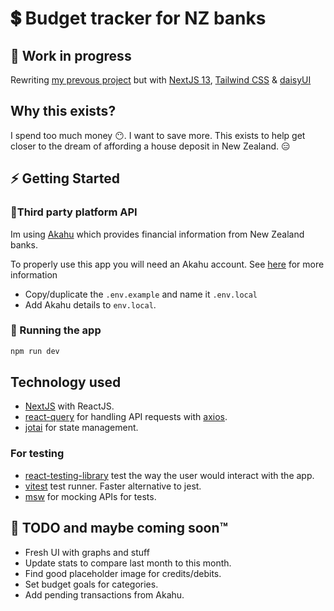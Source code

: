 # 💲 Budget tracker for NZ banks

## 🚧 Work in progress

Rewriting [my prevous project](https://github.com/JamesHarrisonZa/NzBudgetTracker-ChakraUI) but with [NextJS 13](https://beta.nextjs.org/docs/upgrade-guide), [Tailwind CSS](https://tailwindcss.com/) & [daisyUI](https://daisyui.com/)

## Why this exists?

I spend too much money 😶. I want to save more. This exists to help get closer to the dream of affording a house deposit in New Zealand. 😑

## ⚡ Getting Started

### 🤝Third party platform API

Im using [Akahu](https://www.akahu.nz/) which provides financial information from New Zealand banks.

To properly use this app you will need an Akahu account. See [here](https://developers.akahu.nz/docs/personal-apps) for more information

- Copy/duplicate the `.env.example` and name it `.env.local`
- Add Akahu details to `env.local`.

### 🚀 Running the app

```bash
npm run dev
```

## Technology used

- [NextJS](https://nextjs.org/) with ReactJS.
- [react-query](https://react-query-v3.tanstack.com/) for handling API requests with [axios](https://axios-http.com/).
- [jotai](https://jotai.org/) for state management.

### For testing

- [react-testing-library](https://testing-library.com/) test the way the user would interact with the app.
- [vitest](https://vitest.dev/) test runner. Faster alternative to jest.
- [msw](https://mswjs.io/) for mocking APIs for tests.

## 🔧 TODO and maybe coming soon™

- Fresh UI with graphs and stuff
- Update stats to compare last month to this month.
- Find good placeholder image for credits/debits.
- Set budget goals for categories.
- Add pending transactions from Akahu.
